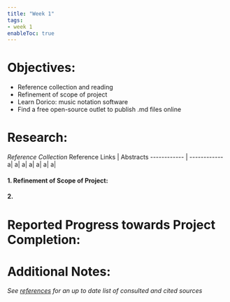 ```yaml
---
title: "Week 1"
tags:
- week 1
enableToc: true
---
```


# Objectives: 
- Reference collection and reading
- Refinement of scope of project
- Learn Dorico: music notation software
- Find a free open-source outlet to publish .md files online


# Research:

_Reference Collection_
Reference Links | Abstracts
------------ | ------------
a| 
a| 
a|
a|
a|
a|
a|



#### 1. Refinement of Scope of Project: 

#### 2. 


# Reported Progress towards Project Completion:


# Additional Notes:

*See [references](/notes/vault/references.md) for an up to date list of consulted and cited sources*